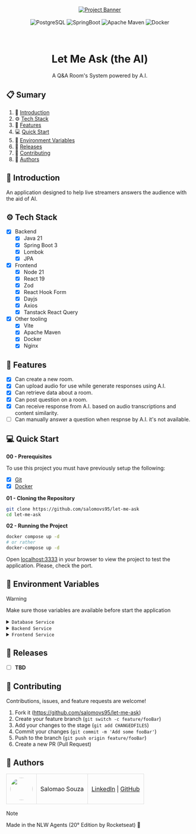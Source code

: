 <div align="center">
  <br />
    <a href="#" target="_blank">
      <img src="" alt="Project Banner">
    </a>
  <br />
  <br />
  <div>
    <img src="https://img.shields.io/badge/postgres-%23316192.svg?style=for-the-badge&logo=postgresql&logoColor=white" alt="PostgreSQL" />
    <img src="https://img.shields.io/badge/Spring%20Boot-6DB33F.svg?style=for-the-badge&logo=Spring-Boot&logoColor=white" alt="SpringBoot" />
    <img src="https://img.shields.io/badge/Apache%20Maven-C71A36?style=for-the-badge&logo=Apache%20Maven&logoColor=white" alt="Apache Maven" />
    <img src="https://img.shields.io/badge/docker-%230db7ed.svg?style=for-the-badge&logo=docker&logoColor=white" alt="Docker" />
  </div>
<br/><br/>
 
  <h1 align="center">Let Me Ask (the AI)</h1>

   <div align="center">
      A Q&A Room's System powered by A.I.
   </div>
</div>

## 📋 <a name="table">Sumary</a>

1. 🚀 [Introduction](#introduction)
2. ⚙️ [Tech Stack](#tech-stack)
3. 🔋 [Features](#features)
4. 💻 [Quick Start](#quick-start)
5. 💾 [Environment Variables](#envs)
6. 📅 [Releases](#versions)
7. 🤝 [Contributing](#contributing)
8. 👥 [Authors](#authors)

## <a name="introduction">🚀 Introduction</a>

An application designed to help live streamers answers the audience with the aid of AI.

## <a name="tech-stack">⚙️ Tech Stack</a>

- [x] Backend
  - [x] Java 21
  - [x] Spring Boot 3
  - [x] Lombok
  - [x] JPA

- [x] Frontend
  - [x] Node 21
  - [x] React 19
  - [x] Zod
  - [x] React Hook Form
  - [x] Dayjs
  - [x] Axios
  - [x] Tanstack React Query

- [x] Other tooling
  - [x] Vite
  - [x] Apache Maven
  - [x] Docker
  - [x] Nginx

## <a name="features">🔋 Features</a>

- [x] Can create a new room.
- [x] Can upload audio for use while generate responses using A.I.
- [x] Can retrieve data about a room.
- [x] Can post question on a room.
- [x] Can receive response from A.I. based on audio transcriptions and content similarity.
- [ ] Can manually answer a question when respnse by A.I. it's not available.

## <a name="quick-start">💻 Quick Start</a>

**00 - Prerequisites**

To use this project you must have previously setup the following:

- [x] [Git](#)
- [x] [Docker](#)

**01 - Cloning the Repository**

```bash
git clone https://github.com/salomovs95/let-me-ask
cd let-me-ask
```

**02 - Running the Project**

```bash
docker compose up -d
# or rather
docker-compose up -d
```

Open [localhost:3333](localhost:3333) in your browser to view the project to test the application.
Please, check the port.

## <a name="envs">💾 Environment Variables</a>

> [!WARNING]
> Make sure those variables are available before start the application

<details>
  <summary><code>Database Service</code></summary>

  ```yaml
  # Those are already defined at container level
  POSTGRES_USER: CHANGE_ME_LATER
  POSTGRES_PASSWORD: CHANGE_ME_LATER
  POSTGRES_DB: CHANGE_ME_LATER
  ```
</details>

<details>
  <summary><code>Backend Service</code></summary>
  
  ```yaml
  # Those are already defined at container level
  # No need to modify
  DATABASE_URL: CHANGE_ME_LATER
  DATABASE_USERNAME: CHANGE_ME_LATER
  DATABASE_PASSWORD: CHANGE_ME_LATER

  # Change only if deploying to production, otherwise no need to modify
  SPRING_PROFILE: CHANGE_LATER
  ALLOWED_ORIGINS: CHANGE_ME_LATER

  # Needed for A.I anseer generatiom, must provide ye own key
  # See how to generate one at https://aistudio.google.com/app/apikey
  GOOGLE_API_KEY: CHANGE_ME_LATER
  ```
</details>

<details>
  <summary><code>Frontend Service</code></summary>
  
  ```yaml
  # No need to modify, unless deploying each service separately
  VITE_API_URL: CHANGE_ME_ATER
  ```
</details>

## <a name="versions">📅 Releases</a>
- [ ] **TBD**

## <a name="contributing">🤝 Contributing</a>

Contributions, issues, and feature requests are welcome!

1. Fork it (<https://github.com/salomovs95/let-me-ask>)
2. Create your feature branch (`git switch -c feature/fooBar`)
3. Add your changes to the stage (`git add CHANGEDFILES`)
4. Commit your changes (`git commit -m 'Add some fooBar'`)
5. Push to the branch (`git push origin feature/fooBar`)
6. Create a new PR (Pull Request)

## <a name="authors">👥 Authors</a>

<table style="border-collapse: collapse; table-layout: auto text-align: left;">

  <tbody>
    <tr>
      <td style="padding: 10px; border: 1px solid #ddd;">
        <img src="https://avatars.githubusercontent.com/u/170432574?v=4" width="60" style="border-radius: 50%; display: block; margin: 0 auto;">
      </td>
      <td style="padding: 10px; border: 1px solid #ddd;">Salomao Souza</td>
      <td style="padding: 10px; border: 1px solid #ddd;">
        <a href="https://linkedin.com/in/salomovs95" target="_blank">LinkedIn</a> |
        <a href="https://github.com/salomovs95" target="_blank">GitHub</a>
      </td>
    </tr>
  </tbody>
</table>

> [!NOTE]
> Made in the NLW Agents (20° Edition by Rocketseat) 💜
